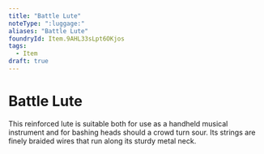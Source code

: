 ```yaml
---
title: "Battle Lute"
noteType: ":luggage:"
aliases: "Battle Lute"
foundryId: Item.9AHL33sLpt6OKjos
tags:
  - Item
draft: true
---
```


# Battle Lute

This reinforced lute is suitable both for use as a handheld musical instrument and for bashing heads should a crowd turn sour. Its strings are finely braided wires that run along its sturdy metal neck.
